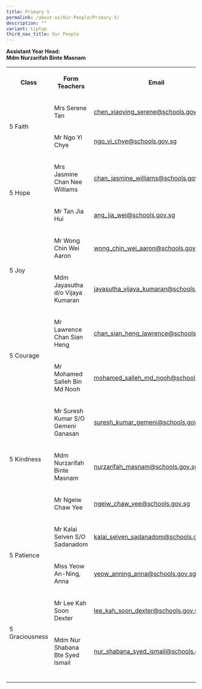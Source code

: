 ```yaml
---
title: Primary 5
permalink: /about-us/Our-People/Primary-5/
description: ""
variant: tiptap
third_nav_title: Our People
---
```

<p><strong>Assistant Year Head:</strong>
<br><strong>Mdm Nurzarifah Binte Masnam</strong>
</p>
<table style="minWidth: 75px">
<colgroup>
<col>
<col>
<col>
</colgroup>
<tbody>
<tr>
<th rowspan="1" colspan="1">
<p>Class</p>
</th>
<th rowspan="1" colspan="1">
<p>Form Teachers</p>
</th>
<th rowspan="1" colspan="1">
<p>Email</p>
</th>
</tr>
<tr>
<td rowspan="2" colspan="1">
<p>5 Faith</p>
</td>
<td rowspan="1" colspan="1">
<p>Mrs Serene Tan</p>
</td>
<td rowspan="1" colspan="1">
<p><a href="mailto:chen_xiaoying_serene@schools.gov.sg" rel="noopener noreferrer nofollow" target="_blank">chen_xiaoying_serene@schools.gov.sg</a>
</p>
</td>
</tr>
<tr>
<td rowspan="1" colspan="1">
<p>Mr Ngo Yi Chye</p>
</td>
<td rowspan="1" colspan="1">
<p><a href="mailto:ngo_yi_chye@schools.gov.sg" rel="noopener noreferrer nofollow" target="_blank">ngo_yi_chye@schools.gov.sg</a>
</p>
</td>
</tr>
<tr>
<td rowspan="2" colspan="1">
<p>5 Hope</p>
</td>
<td rowspan="1" colspan="1">
<p>Mrs Jasmine Chan Nee Williams</p>
</td>
<td rowspan="1" colspan="1">
<p><a href="mailto:chan_jasmine_williams@schools.gov.sg" rel="noopener noreferrer nofollow" target="_blank">chan_jasmine_williams@schools.gov.sg</a>
</p>
</td>
</tr>
<tr>
<td rowspan="1" colspan="1">
<p>Mr Tan Jia Hui</p>
</td>
<td rowspan="1" colspan="1">
<p><a href="mailto:ang_jia_wei@schools.gov.sg" rel="noopener noreferrer nofollow" target="_blank">ang_jia_wei@schools.gov.sg</a>
</p>
</td>
</tr>
<tr>
<td rowspan="2" colspan="1">
<p>5 Joy</p>
</td>
<td rowspan="1" colspan="1">
<p>Mr Wong Chin Wei Aaron</p>
</td>
<td rowspan="1" colspan="1">
<p><a href="mailto:wong_chin_wei_aaron@schools.gov.sg" rel="noopener noreferrer nofollow" target="_blank">wong_chin_wei_aaron@schools.gov.sg</a>
</p>
</td>
</tr>
<tr>
<td rowspan="1" colspan="1">
<p>Mdm Jayasutha d/o Vijaya Kumaran</p>
</td>
<td rowspan="1" colspan="1">
<p><a href="mailto:jayasutha_vijaya_kumaran@schools.gov.sg" rel="noopener noreferrer nofollow" target="_blank">jayasutha_vijaya_kumaran@schools.gov.sg</a>
</p>
</td>
</tr>
<tr>
<td rowspan="2" colspan="1">
<p>5 Courage</p>
</td>
<td rowspan="1" colspan="1">
<p>Mr Lawrence Chan Sian Heng</p>
</td>
<td rowspan="1" colspan="1">
<p><a href="mailto:chan_sian_heng_lawrence@schools.gov.sg" rel="noopener noreferrer nofollow" target="_blank">chan_sian_heng_lawrence@schools.gov.sg</a>
</p>
</td>
</tr>
<tr>
<td rowspan="1" colspan="1">
<p>Mr Mohamed Salleh Bin Md Nooh</p>
</td>
<td rowspan="1" colspan="1">
<p><a href="mailto:mohamed_salleh_md_nooh@schools.gov.sg" rel="noopener noreferrer nofollow" target="_blank">mohamed_salleh_md_nooh@schools.gov.sg</a>
</p>
</td>
</tr>
<tr>
<td rowspan="3" colspan="1">
<p>5 Kindness</p>
</td>
<td rowspan="1" colspan="1">
<p>Mr Suresh Kumar S/O Gemeni Ganasan</p>
</td>
<td rowspan="1" colspan="1">
<p><a href="mailto:suresh_kumar_gemeni@schools.gov.sg" rel="noopener noreferrer nofollow" target="_blank">suresh_kumar_gemeni@schools.gov.sg</a>
</p>
</td>
</tr>
<tr>
<td rowspan="1" colspan="1">
<p>Mdm Nurzarifah Binte Masnam</p>
</td>
<td rowspan="1" colspan="1">
<p><a href="mailto:nurzarifah_masnam@schools.gov.sg" rel="noopener noreferrer nofollow" target="_blank">nurzarifah_masnam@schools.gov.sg</a>
</p>
</td>
</tr>
<tr>
<td rowspan="1" colspan="1">
<p>Mr Ngeiw Chaw Yee</p>
</td>
<td rowspan="1" colspan="1">
<p><a href="mailto:ngeiw_chaw_yee@schools.gov.sg" rel="noopener noreferrer nofollow" target="_blank">ngeiw_chaw_yee@schools.gov.sg</a>
</p>
</td>
</tr>
<tr>
<td rowspan="2" colspan="1">
<p>5 Patience</p>
</td>
<td rowspan="1" colspan="1">
<p>Mr Kalai Selven S/O Sadanadom</p>
</td>
<td rowspan="1" colspan="1">
<p><a href="mailto:kalai_selven_sadanadom@schools.gov.sg" rel="noopener noreferrer nofollow" target="_blank">kalai_selven_sadanadom@schools.gov.sg</a>
</p>
</td>
</tr>
<tr>
<td rowspan="1" colspan="1">
<p>Miss Yeow An-Ning, Anna</p>
</td>
<td rowspan="1" colspan="1">
<p><a href="mailto:yeow_anning_anna@schools.gov.sg" rel="noopener noreferrer nofollow" target="_blank">yeow_anning_anna@schools.gov.sg</a>
</p>
</td>
</tr>
<tr>
<td rowspan="2" colspan="1">
<p>5 Graciousness</p>
</td>
<td rowspan="1" colspan="1">
<p>Mr Lee Kah Soon Dexter</p>
</td>
<td rowspan="1" colspan="1">
<p><a href="mailto:lee_kah_soon_dexter@schools.gov.sg" rel="noopener noreferrer nofollow" target="_blank">lee_kah_soon_dexter@schools.gov.sg</a>
</p>
</td>
</tr>
<tr>
<td rowspan="1" colspan="1">
<p>Mdm Nur Shabana Bte Syed Ismail</p>
</td>
<td rowspan="1" colspan="1">
<p><a href="mailto:nur_shabana_syed_ismail@schools.gov.sg" rel="noopener noreferrer nofollow" target="_blank">nur_shabana_syed_ismail@schools.gov.sg</a>
</p>
</td>
</tr>
<tr>
<td rowspan="1" colspan="1">
<p></p>
</td>
<td rowspan="1" colspan="1">
<p></p>
</td>
<td rowspan="1" colspan="1">
<p></p>
</td>
</tr>
</tbody>
</table>
<p></p>